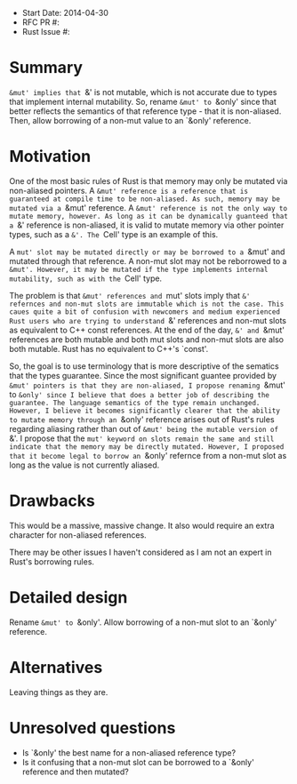 - Start Date: 2014-04-30
- RFC PR #: 
- Rust Issue #: 

# Summary

`&mut' implies that `&' is not mutable, which is not accurate due to types that
implement internal mutability. So, rename `&mut' to `&only' since that better
reflects the semantics of that reference type - that it is non-aliased. Then,
allow borrowing of a non-mut value to an `&only' reference.

# Motivation

One of the most basic rules of Rust is that memory may only be mutated via
non-aliased pointers. A `&mut' reference is a reference that is guaranteed at
compile time to be non-aliased. As such, memory may be mutated via a `&mut'
reference. A `&mut' reference is not the only way to mutate memory, however. As
long as it can be dynamically guanteed that a `&' reference is non-aliased, it
is valid to mutate memory via other pointer types, such as a `&'. The `Cell'
type is an example of this.

A `mut' slot may be mutated directly or may be borrowed to a `&mut' and mutated
through that reference. A non-mut slot may not be reborrowed to a `&mut'.
However, it may be mutated if the type implements internal mutability, such as
with the `Cell' type.

The problem is that `&mut' references and `mut' slots imply that `&' refernces
and non-mut slots are immutable which is not the case. This caues quite a bit
of confusion with newcomers and medium experienced Rust users who are trying to
understand `&' references and non-mut slots as equivalent to C++ const
references. At the end of the day, `&' and `&mut' references are both mutable
and both mut slots and non-mut slots are also both mutable. Rust has no
equivalent to C++'s `const'.

So, the goal is to use terminology that is more descriptive of the sematics
that the types guarantee. Since the most significant guantee provided by `&mut'
pointers is that they are non-aliased, I propose renaming `&mut' to `&only'
since I believe that does a better job of describing the guarantee. The
language semantics of the type remain unchanged. However, I believe it becomes
significantly clearer that the ability to mutate memory through an `&only'
reference arises out of Rust's rules regarding aliasing rather than out of
`&mut' being the mutable version of `&'. I propose that the `mut' keyword on
slots remain the same and still indicate that the memory may be directly
mutated. However, I proposed that it become legal to borrow an `&only' refernce
from a non-mut slot as long as the value is not currently aliased.

# Drawbacks

This would be a massive, massive change. It also would require an extra
character for non-aliased references.

There may be other issues I haven't considered as I am not an expert in Rust's
borrowing rules.

# Detailed design

Rename `&mut' to `&only'. Allow borrowing of a non-mut slot to an `&only'
reference.

# Alternatives

Leaving things as they are.

# Unresolved questions

* Is `&only' the best name for a non-aliased reference type?
* Is it confusing that a non-mut slot can be borrowed to a `&only' reference
  and then mutated?

